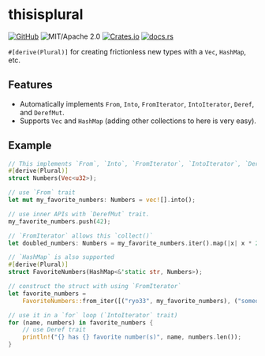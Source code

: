 # thisisplural

[![GitHub](https://img.shields.io/badge/GitHub-ryo33/thisisplural-222222)](https://github.com/ryo33/thisisplural)
![MIT/Apache 2.0](https://img.shields.io/badge/license-MIT%2FApache--2.0-blue.svg)
[![Crates.io](https://img.shields.io/crates/v/thisisplural)](https://crates.io/crates/thisisplural)
[![docs.rs](https://img.shields.io/docsrs/thisisplural)](https://docs.rs/thisisplural)

`#[derive(Plural)]` for creating frictionless new types with a `Vec`, `HashMap`, etc.

## Features

- Automatically implements `From`, `Into`, `FromIterator`, `IntoIterator`, `Deref`, and `DerefMut`.
- Supports `Vec` and `HashMap` (adding other collections to here is very easy).

## Example

```rust
// This implements `From`, `Into`, `FromIterator`, `IntoIterator`, `Deref`, and `DerefMut`.
#[derive(Plural)]
struct Numbers(Vec<u32>);

// use `From` trait
let mut my_favorite_numbers: Numbers = vec![].into();

// use inner APIs with `DerefMut` trait.
my_favorite_numbers.push(42);

// `FromIterator` allows this `collect()`
let doubled_numbers: Numbers = my_favorite_numbers.iter().map(|x| x * 2).collect();

// `HashMap` is also supported
#[derive(Plural)]
struct FavoriteNumbers(HashMap<&'static str, Numbers>);

// construct the struct with using `FromIterator`
let favorite_numbers =
    FavoriteNumbers::from_iter([("ryo33", my_favorite_numbers), ("someone", doubled_numbers)]);

// use it in a `for` loop (`IntoIterator` trait)
for (name, numbers) in favorite_numbers {
    // use Deref trait
    println!("{} has {} favorite number(s)", name, numbers.len());
}
```
